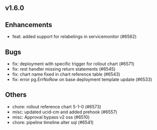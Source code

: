 ## v1.6.0

## Enhancements
- feat: added support for relabelings in servicemonitor (#6562)
## Bugs
- fix: deployment with specific trigger for rollout chart  (#6571)
- fix: rest handler missing return statements (#6545)
- fix: chart name fixed in chart reference table (#6543)
- fix: error pg.ErrNoRow on base deployment template update (#6533)
## Others
- chore: rollout reference chart 5-1-0 (#6573)
- misc: updated ucid-cm and added prehook (#6557)
- misc: Approval bypass v2 oss (#6510)
- chore: pipeline timeline alter sql (#6541)
